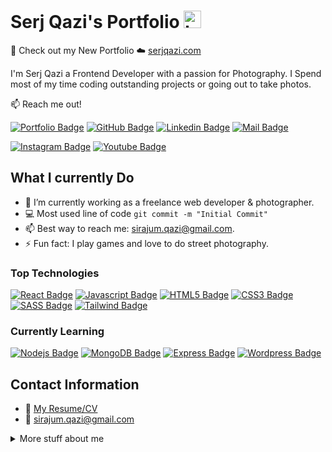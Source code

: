 # Serj Qazi's Portfolio <img src="https://user-images.githubusercontent.com/1303154/88677602-1635ba80-d120-11ea-84d8-d263ba5fc3c0.gif" width="28px" height="28px" alt="hi">

🚀 Check out my New Portfolio ☁️ [serjqazi.com](https://serjqazi.com)

I'm Serj Qazi a Frontend Developer with a passion for Photography. I Spend most of my time coding outstanding projects or going out to take photos.

:mailbox: Reach me out!

[![Portfolio Badge](https://img.shields.io/badge/-serjqazi.com-0e76a8?style=flat&labelColor=0e76a8&logo=googlechrome&logoColor=white)](https://www.serjqazi.com) [![GitHub Badge](https://img.shields.io/badge/-@qaziserj-1ca0f1?style=flat&labelColor=1ca0f1&logo=github&logoColor=white&link=https://github.com/SerjQazi)](https://github.com/SerjQazi) [![Linkedin Badge](https://img.shields.io/badge/-SerjQazi-0e76a8?style=flat&labelColor=0e76a8&logo=linkedin&logoColor=white)](https://www.linkedin.com/in/serjqazi/) [![Mail Badge](https://img.shields.io/badge/-sirajum.qazi-c0392b?style=flat&labelColor=c0392b&logo=gmail&logoColor=white)](mailto:sirajum.qazi@gmail.com)

[![Instagram Badge](https://img.shields.io/badge/-@serjqazi_photography-e84393?style=flat&labelColor=e84393&logo=instagram&logoColor=white)](https://instagram.com/serjqazi_photography) [![Youtube Badge](https://img.shields.io/badge/-@serjqaziphotography-e74c3c?style=flat&labelColor=e74c3c&logo=youtube&logoColor=white)](https://youtube.com/@serjqaziphotography)



## What I currently Do

- 🔭 I’m currently working as a freelance web developer & photographer.
- :computer: Most used line of code `git commit -m "Initial Commit"`
- 📫 Best way to reach me: sirajum.qazi@gmail.com.
- ⚡ Fun fact: I play games and love to do street photography.

### Top Technologies

<!-- TODO: Make technologies links takes you to repositories -->

[![React Badge](https://img.shields.io/badge/-React-61DBFB?style=for-the-badge&labelColor=black&logo=react&logoColor=61DBFB)](#) [![Javascript Badge](https://img.shields.io/badge/-Javascript-F0DB4F?style=for-the-badge&labelColor=black&logo=javascript&logoColor=F0DB4F)](#) [![HTML5 Badge](https://img.shields.io/badge/-HTML5-e34f26?style=for-the-badge&labelColor=black&logo=html5&logoColor=E34F26)](#) [![CSS3 Badge](https://img.shields.io/badge/-CSS3-1572B6?style=for-the-badge&labelColor=black&logo=css3&logoColor=1572B6)](#) [![SASS Badge](https://img.shields.io/badge/-SASS-CC6699?style=for-the-badge&labelColor=black&logo=sass&logoColor=CC6699)](#) [![Tailwind Badge](https://img.shields.io/badge/-Tailwind-06B6D4?style=for-the-badge&labelColor=black&logo=tailwindcss&logoColor=06B6D4)](#)

### Currently Learning

[![Nodejs Badge](https://img.shields.io/badge/-Nodejs-3C873A?style=for-the-badge&labelColor=black&logo=node.js&logoColor=3C873A)](#) [![MongoDB Badge](https://img.shields.io/badge/-Mongo%20DB-FF9900?style=for-the-badge&labelColor=black&logo=mongodb&logoColor=FF9900)](#) [![Express Badge](https://img.shields.io/badge/-Express-65C179?style=for-the-badge&labelColor=black&logo=express&logoColor=65C179)](#) [![Wordpress Badge](https://img.shields.io/badge/-Wordpress-21759B?style=for-the-badge&labelColor=black&logo=wordpress&logoColor=21759B)](#) 

## Contact Information

- :paperclip: [My Resume/CV](https://github.com/SerjQazi/SerjQazi/blob/master/resume/serjqaz-resume.pdf)
- :email: sirajum.qazi@gmail.com

<details>
<summary>
  More stuff about me
</summary>

<br >

## Experiences
### Intermediate Frontend Developer
#### BMO Financial Group

• Built accessible & responsive web pages on BMO.com & BMOHarris.com <br />
• Developed new React components and refactored existing components <br />
• Maintained a consistent design language using utility-first CSS frameworks, similar to Tailwind <br />
• Prepared deployment artifacts for QA, preview and production environments <br />
• deployed artifacts using Python scripts & OpenText's WEM <br />
• Worked in an agile environment using Kanban methodologies <br />

Tech Stack :<br />
• React • JavaScript • HTML5 • Tailwind • RESTful API • Bitbucket <br />
• Figma • Agile Methodologies (Rally & Confluence)<br />


### Frontend Developer
#### Novela Neurotechnologies Inc.

• Built components with React and JavaScript to integrate API data in an intuitive UX design<br />
• Refactored existing web application to be fully mobile compatible<br />
• Designed a new application using Figma<br />
• Developed the new application using React, Material UI and Ant Design<br />
• Developed a new application from scratch using React.js and libraries such as MaterialUI and Ant Design.<br />
• Created API schemas for new APIs<br />

Tech Stack :<br />
• React • JavaScript • HTML5 • CSS3 • SASS • Material UI • Ant Design <br />
• RESTful API • Firebase • GitHub • Figma • Jira • Confluence<br />


## Education
### Frontend Development
#### Juno College of Technology 2020 - 2021
Tech Stack :
• React • JavaScript ES6+ • HTML5 • CSS3 • SASS • Responsive Design • RESTful API • Firebase • GitHub


#### Coding Stats

<!--START_SECTION:waka-->

```text
React       15 hrs 41 mins  ████████████████████▓░░░░   82.29 %
JavaScript  1 hr 50 mins    ██▒░░░░░░░░░░░░░░░░░░░░░░   09.61 %
SASS        1 hr 27 mins    ██░░░░░░░░░░░░░░░░░░░░░░░   07.63 %
Tailwind    2 mins          ░░░░░░░░░░░░░░░░░░░░░░░░░   00.25 %
HTML        2 mins          ░░░░░░░░░░░░░░░░░░░░░░░░░   00.19 %
```

<!--END_SECTION:waka-->

#### Github Stats

![github stats](https://github-readme-stats.vercel.app/api?username=SerjQazi&count_private=true&theme=tokyonight&hide=contribs,prs&card_width=900) 
![GitHub streak stats](https://streak-stats.demolab.com/?user=SerjQazi&theme=tokyonight&hide=contribs,prs&card_width=900)  


</details>

